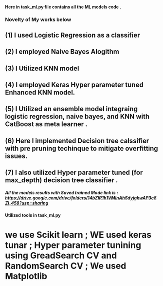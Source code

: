 
#### Here in task_ml.py file contains all the ML models code .
### Novelty of My works below
## (1) I used Logistic Regression as  a classifier
## (2) I employed Naive Bayes Alogithm
## (3) I Utilized KNN model
## (4) I employed Keras Hyper parameter tuned Enhanced KNN model. 
## (5) I Utilized an ensemble model integraing logistic regression, naive bayes, and KNN with CatBoost as meta learner . 
## (6) Here  I implemented Decision tree calssifier with pre pruning techinque to mitigate overfitting issues.
## (7) I also utilized Hyper parameter tuned (for max_depth) decision tree classifier . 


##### All the models results with Saved trained Mode link is : https://drive.google.com/drive/folders/14bZlR1b1VMInAhSdyjgkwAP3c8Zl_458?usp=sharing


#### Utilized tools in task_ml.py 
# we use Scikit learn   ; WE used keras tunar ; Hyper parameter tunining using GreadSearch CV and RandomSearch CV ; We used Matplotlib 
# 



